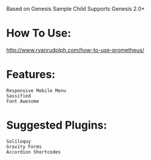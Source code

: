 Based on Genesis Sample Child
Supports Genesis 2.0+

# How To Use:

<http://www.ryanrudolph.com/how-to-use-prometheus/>

# Features:

    Responsive Mobile Menu
    Sassified
    Font Awesome

# Suggested Plugins:

    Soliloquy
    Gravity Forms
    Accordion Shortcodes
